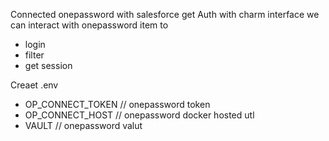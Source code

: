 Connected onepassword with salesforce get Auth
with charm interface we can interact with onepassword item to
- login
- filter
- get session


Creaet .env 
- OP_CONNECT_TOKEN // onepassword token
- OP_CONNECT_HOST  // onepassword docker hosted utl
- VAULT // onepassword valut

